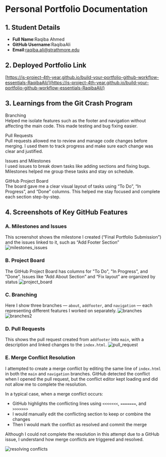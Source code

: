 # Personal Portfolio Documentation

## 1. Student Details

- **Full Name**:Raqiba Ahmed 
- **GitHub Username**:RaqibaAli  
- **Email**:raqiba.ali@strathmore.edu

## 2. Deployed Portfolio Link

 [https://is-project-4th-year.github.io/build-your-portfolio-github-workflow-essentials-RaqibaAli/](https://is-project-4th-year.github.io/build-your-portfolio-github-workflow-essentials-RaqibaAli/)

  

## 3. Learnings from the Git Crash Program
Branching  
Helped me isolate features such as the footer and navigation without affecting the main code. This made testing and bug fixing easier.

Pull Requests  
Pull requests allowed me to review and manage code changes before merging. I used them to track progress and make sure each change was clear and justified.

Issues and Milestones  
I used issues to break down tasks like adding sections and fixing bugs. Milestones helped me group these tasks and stay on schedule.

GitHub Project Board  
The board gave me a clear visual layout of tasks using “To Do”, “In Progress”, and “Done” columns. This helped me stay focused and complete each section step-by-step.



## 4. Screenshots of Key GitHub Features


### A. Milestones and Issues

This screenshot shows the milestone I created (“Final Portfolio Submission”) and the issues linked to it, such as “Add Footer Section” 
![milestones_issues](https://github.com/user-attachments/assets/cfdfb198-027b-48c6-8e34-4260c67ddf8e)


### B. Project Board

The GitHub Project Board has columns for "To Do", "In Progress", and "Done". Issues like “Add About Section” and “Fix layout” are organized by status
![project_board](https://github.com/user-attachments/assets/79cf7bb6-2cb1-491f-915d-3f6cfe998a94)


### C. Branching

Here I show three branches — `about`, `addfooter`, and `navigation` — each representing different features I worked on separately.
![branches](https://github.com/user-attachments/assets/57cbcbee-471d-4db8-b18d-8aae501f4d3e)
![branches2](https://github.com/user-attachments/assets/2334b665-ad60-456c-bdac-e2d869f84305)


### D. Pull Requests

This shows the pull request created from `addfooter` into `main`, with a description and linked changes to the `index.html`.
![pull_request](https://github.com/user-attachments/assets/f19d88a3-aa15-447e-b1a1-4a4379d4039e)


### E. Merge Conflict Resolution
I attempted to create a merge conflict by editing the same line of `index.html` in both the `main` and `navigation` branches. GitHub detected the conflict when I opened the pull request, but the conflict editor kept loading and did not allow me to complete the resolution.

In a typical case, when a merge conflict occurs:
- GitHub highlights the conflicting lines using `<<<<<<<`, `=======`, and `>>>>>>>`
- I would manually edit the conflicting section to keep or combine the changes
- Then I would mark the conflict as resolved and commit the merge

Although I could not complete the resolution in this attempt due to a GitHub issue, I understand how merge conflicts are triggered and resolved.

![resolving conflicts](https://github.com/user-attachments/assets/91f5fb90-6057-409d-b4d4-7736f7e6aa22)

